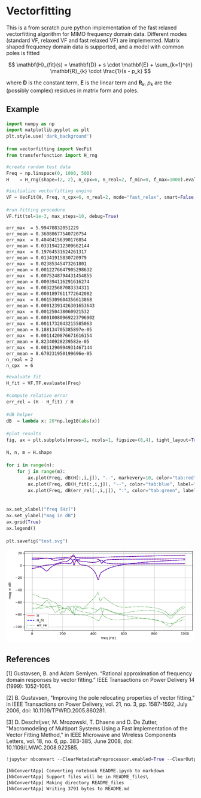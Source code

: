 # Vectorfitting

This is a from scratch pure python implementation of the fast relaxed vectorfitting algorithm for MIMO frequency domain data. Different modes (standard VF, relaxed VF and fast relaxed VF) are implemented. Matrix shaped frequency domain data is supported, and a model with common poles is fitted

$$ \mathbf{H}_{fit}(s) = \mathbf{D} + s \cdot \mathbf{E} + \sum_{k=1}^{n} \mathbf{R}_{k} \cdot \frac{1}{s - p_k} $$

where $\mathbf{D}$ is the constant term, $\mathbf{E}$ is the linear term and $\mathbf{R}_{k}$, $p_k$ are the (possibly complex) residues in matrix form and poles. 

## Example


```python
import numpy as np
import matplotlib.pyplot as plt
plt.style.use('dark_background')

from vectorfitting import VecFit
from transferfunction import H_rng
```


```python
#create random test data
Freq = np.linspace(0, 1000, 500)
H    = H_rng(shape=(2, 2), n_cpx=6, n_real=2, f_min=0, f_max=1000).evaluate(Freq)

```


```python
#initialize vectorfitting engine
VF = VecFit(H, Freq, n_cpx=6, n_real=2, mode="fast_relax", smart=False, autoreduce=False, fit_Const=True, fit_Diff=True)

#run fitting procedure
VF.fit(tol=1e-3, max_steps=10, debug=True)
```

    err_max  = 5.99478832051229
    err_mean = 0.36088677540720754
    err_max  = 0.40404156390176854
    err_mean = 0.033194212309662144
    err_max  = 0.19764531624261317
    err_mean = 0.01341915830720979
    err_max  = 0.02385345473261801
    err_mean = 0.0012276647905298632
    err_max  = 0.0075248794431454855
    err_mean = 0.000394116291616274
    err_max  = 0.003225687083334311
    err_mean = 0.0001897611772642082
    err_max  = 0.0015309604356613868
    err_mean = 0.00012391426301653643
    err_max  = 0.001250438060921532
    err_mean = 0.00010080969223796902
    err_max  = 0.0011732043215585063
    err_mean = 9.188134705385897e-05
    err_max  = 0.0011420876671616154
    err_mean = 8.82340928239582e-05
    err_max  = 0.0011290994931467144
    err_mean = 8.670231950199696e-05
    n_real = 2
    n_cpx  = 6
    


```python
#evaluate fit
H_fit = VF.TF.evaluate(Freq)

#compute relative error
err_rel = (H - H_fit) / H

#dB helper
dB  = lambda x: 20*np.log10(abs(x))

#plot results
fig, ax = plt.subplots(nrows=1, ncols=1, figsize=(8,4), tight_layout=True, dpi=120)

N, n, m = H.shape

for i in range(n):
    for j in range(m):
        ax.plot(Freq, dB(H[:,i,j]), ".-", markevery=10, color="tab:red", label="H" if i==j==0 else None)
        ax.plot(Freq, dB(H_fit[:,i,j]), "--", color="tab:blue", label="H_fit" if i==j==0 else None)
        ax.plot(Freq, dB(err_rel[:,i,j]), ":", color="tab:green", label="err_rel" if i==j==0 else None)
        

ax.set_xlabel("freq [Hz]")
ax.set_ylabel("mag in dB")
ax.grid(True)
ax.legend()

plt.savefig("test.svg")
```


    
![png](README_files/README_5_0.png)
    


## References

[1] Gustavsen, B. and Adam Semlyen. “Rational approximation of frequency domain responses by vector fitting.” IEEE Transactions on Power Delivery 14 (1999): 1052-1061.

[2] B. Gustavsen, "Improving the pole relocating properties of vector fitting," in IEEE Transactions on Power Delivery, vol. 21, no. 3, pp. 1587-1592, July 2006, doi: 10.1109/TPWRD.2005.860281.

[3] D. Deschrijver, M. Mrozowski, T. Dhaene and D. De Zutter, "Macromodeling of Multiport Systems Using a Fast Implementation of the Vector Fitting Method," in IEEE Microwave and Wireless Components Letters, vol. 18, no. 6, pp. 383-385, June 2008, doi: 10.1109/LMWC.2008.922585.


```python
!jupyter nbconvert --ClearMetadataPreprocessor.enabled=True --ClearOutput.enabled=True --to markdown README.ipynb
```

    [NbConvertApp] Converting notebook README.ipynb to markdown
    [NbConvertApp] Support files will be in README_files\
    [NbConvertApp] Making directory README_files
    [NbConvertApp] Writing 3791 bytes to README.md
    


```python

```


```python

```


```python

```


```python

```


```python

```
